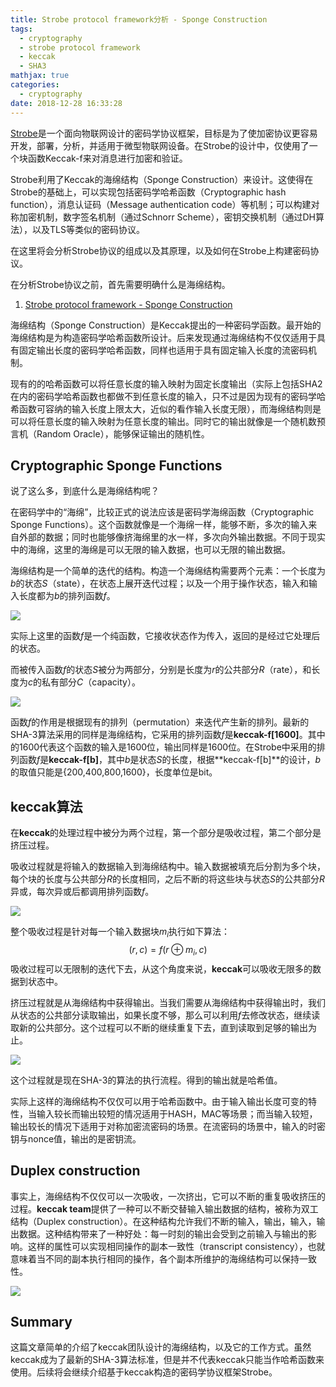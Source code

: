 ```yaml
---
title: Strobe protocol framework分析 - Sponge Construction
tags:
  - cryptography
  - strobe protocol framework
  - keccak
  - SHA3
mathjax: true
categories:
  - cryptography
date: 2018-12-28 16:33:28
---
```


[Strobe](https://strobe.sourceforge.io/)是一个面向物联网设计的密码学协议框架，目标是为了使加密协议更容易开发，部署，分析，并适用于微型物联网设备。在Strobe的设计中，仅使用了一个块函数Keccak-f来对消息进行加密和验证。

Strobe利用了Keccak的海绵结构（Sponge Construction）来设计。这使得在Strobe的基础上，可以实现包括密码学哈希函数（Cryptographic hash function），消息认证码（Message authentication code）等机制；可以构建对称加密机制，数字签名机制（通过Schnorr Scheme），密钥交换机制（通过DH算法），以及TLS等类似的密码协议。

在这里将会分析Strobe协议的组成以及其原理，以及如何在Strobe上构建密码协议。

在分析Strobe协议之前，首先需要明确什么是海绵结构。

<!-- more -->

1. [Strobe protocol framework - Sponge Construction](https://tiannian.github.io/2018/12/28/strobe-sponge/)

海绵结构（Sponge Construction）是Keccak提出的一种密码学函数。最开始的海绵结构是为构造密码学哈希函数所设计。后来发现通过海绵结构不仅仅适用于具有固定输出长度的密码学哈希函数，同样也适用于具有固定输入长度的流密码机制。

现有的的哈希函数可以将任意长度的输入映射为固定长度输出（实际上包括SHA2在内的密码学哈希函数也都做不到任意长度的输入，只不过是因为现有的密码学哈希函数可容纳的输入长度上限太大，近似的看作输入长度无限），而海绵结构则是可以将任意长度的输入映射为任意长度的输出。同时它的输出就像是一个随机数预言机（Random Oracle），能够保证输出的随机性。

## Cryptographic Sponge Functions

说了这么多，到底什么是海绵结构呢？

在密码学中的“海绵”，比较正式的说法应该是密码学海绵函数（Cryptographic Sponge Functions）。这个函数就像是一个海绵一样，能够不断，多次的输入来自外部的数据；同时也能够像挤海绵里的水一样，多次向外输出数据。不同于现实中的海绵，这里的海绵是可以无限的输入数据，也可以无限的输出数据。

海绵结构是一个简单的迭代的结构。构造一个海绵结构需要两个元素：一个长度为$b$的状态$S$（state），在状态上展开迭代过程；以及一个用于操作状态，输入和输入长度都为$b$的排列函数$f$。

![](f.png)

实际上这里的函数$f$是一个纯函数，它接收状态作为传入，返回的是经过它处理后的状态。

而被传入函数$f$的状态$S$被分为两部分，分别是长度为$r$的公共部分$R$（rate），和长度为$c$的私有部分$C$（capacity）。

![](split.png)

函数$f$的作用是根据现有的排列（permutation）来迭代产生新的排列。最新的SHA-3算法采用的同样是海绵结构，它采用的排列函数$f$是**keccak-f[1600]**。其中的1600代表这个函数的输入是1600位，输出同样是1600位。在Strobe中采用的排列函数$f$是**keccak-f[b]**，其中$b$是状态$S$的长度，根据**keccak-f[b]**的设计，$b$的取值只能是{200,400,800,1600}，长度单位是bit。

## keccak算法

在**keccak**的处理过程中被分为两个过程，第一个部分是吸收过程，第二个部分是挤压过程。

吸收过程就是将输入的数据输入到海绵结构中。输入数据被填充后分割为多个块，每个块的长度与公共部分$R$的长度相同，之后不断的将这些块与状态$S$的公共部分$R$异或，每次异或后都调用排列函数$f$。

![](message.png)

整个吸收过程是针对每一个输入数据块$m_i$执行如下算法：
$$
(r,c) = f(r \oplus m_i,c)
$$
吸收过程可以无限制的迭代下去，从这个角度来说，**keccak**可以吸收无限多的数据到状态中。

挤压过程就是从海绵结构中获得输出。当我们需要从海绵结构中获得输出时，我们从状态的公共部分读取输出，如果长度不够，那么可以利用$f$去修改状态，继续读取新的公共部分。这个过程可以不断的继续重复下去，直到读取到足够的输出为止。

![](squeeze.png)

这个过程就是现在SHA-3的算法的执行流程。得到的输出就是哈希值。

实际上这样的海绵结构不仅仅可以用于哈希函数中。由于输入输出长度可变的特性，当输入较长而输出较短的情况适用于HASH，MAC等场景；而当输入较短，输出较长的情况下适用于对称加密流密码的场景。在流密码的场景中，输入的时密钥与nonce值，输出的是密钥流。

## Duplex construction

事实上，海绵结构不仅仅可以一次吸收，一次挤出，它可以不断的重复吸收挤压的过程。**keccak team**提供了一种可以不断交替输入输出数据的结构，被称为双工结构（Duplex construction）。在这种结构允许我们不断的输入，输出，输入，输出数据。这种结构带来了一种好处：每一时刻的输出会受到之前输入与输出的影响。这样的属性可以实现相同操作的副本一致性（transcript consistency），也就意味着当不同的副本执行相同的操作，各个副本所维护的海绵结构可以保持一致性。

![](duplex.png)

## Summary

这篇文章简单的介绍了keccak团队设计的海绵结构，以及它的工作方式。虽然keccak成为了最新的SHA-3算法标准，但是并不代表keccak只能当作哈希函数来使用。后续将会继续介绍基于keccak构造的密码学协议框架Strobe。